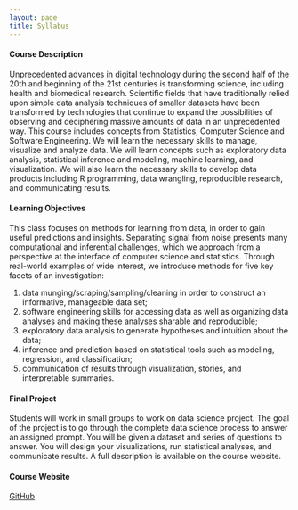 ```yaml
---
layout: page
title: Syllabus
---
```


#### Course Description
Unprecedented advances in digital technology during the second half of the 20th and beginning of the 21st centuries is transforming science, including health and biomedical research. Scientific fields that have traditionally relied upon simple data analysis techniques of smaller datasets have been transformed by technologies that continue to expand the possibilities of observing and deciphering massive amounts of data in an unprecedented way. This course includes concepts from Statistics, Computer Science and Software Engineering. We will learn the necessary skills to manage, visualize and analyze data. We will learn concepts such as exploratory data analysis, statistical inference and modeling, machine learning, and visualization. We will also learn the necessary skills to develop data products including R programming, data wrangling, reproducible research, and communicating results.


#### Learning Objectives
This class focuses on methods for learning from data, in order to gain useful predictions and insights. Separating signal from noise presents many computational and inferential challenges, which we approach from a perspective at the interface of computer science and statistics. Through real-world examples of wide interest, we introduce methods for five key facets of an investigation:
1) data munging/scraping/sampling/cleaning in order to construct an informative, manageable data set;
2) software engineering skills for accessing data as well as organizing data analyses and making these analyses sharable and reproducible;
3) exploratory data analysis to generate hypotheses and intuition about the data;
4) inference and prediction based on statistical tools such as modeling, regression, and classification;
5) communication of results through visualization, stories, and interpretable summaries.

#### Final Project 
Students will work in small groups to work on data science project. The goal of the project is to go through the complete data science process to answer an assigned prompt. You will be given a dataset and series of questions to answer. You will design your visualizations, run statistical analyses, and communicate results. A full description is available on the course website.

#### Course Website
[GitHub](http://mlcourseukzn.github.io/)

